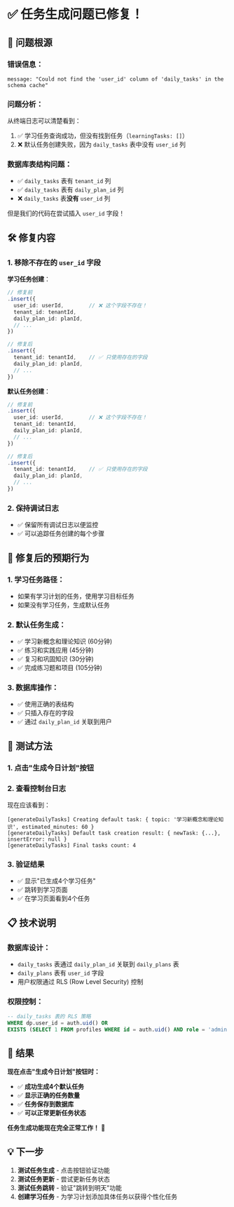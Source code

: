 # ✅ 任务生成问题已修复！

## 🔧 **问题根源**

### **错误信息**：
```
message: "Could not find the 'user_id' column of 'daily_tasks' in the schema cache"
```

### **问题分析**：
从终端日志可以清楚看到：
1. ✅ 学习任务查询成功，但没有找到任务（`learningTasks: []`）
2. ❌ 默认任务创建失败，因为 `daily_tasks` 表中没有 `user_id` 列

### **数据库表结构问题**：
- ✅ `daily_tasks` 表有 `tenant_id` 列
- ✅ `daily_tasks` 表有 `daily_plan_id` 列
- ❌ `daily_tasks` 表**没有** `user_id` 列

但是我们的代码在尝试插入 `user_id` 字段！

## 🛠️ **修复内容**

### **1. 移除不存在的 `user_id` 字段**

**学习任务创建**：
```typescript
// 修复前
.insert({
  user_id: userId,        // ❌ 这个字段不存在！
  tenant_id: tenantId,
  daily_plan_id: planId,
  // ...
})

// 修复后
.insert({
  tenant_id: tenantId,    // ✅ 只使用存在的字段
  daily_plan_id: planId,
  // ...
})
```

**默认任务创建**：
```typescript
// 修复前
.insert({
  user_id: userId,        // ❌ 这个字段不存在！
  tenant_id: tenantId,
  daily_plan_id: planId,
  // ...
})

// 修复后
.insert({
  tenant_id: tenantId,    // ✅ 只使用存在的字段
  daily_plan_id: planId,
  // ...
})
```

### **2. 保持调试日志**
- ✅ 保留所有调试日志以便监控
- ✅ 可以追踪任务创建的每个步骤

## 🎯 **修复后的预期行为**

### **1. 学习任务路径**：
- 如果有学习计划的任务，使用学习目标任务
- 如果没有学习任务，生成默认任务

### **2. 默认任务生成**：
- ✅ 学习新概念和理论知识 (60分钟)
- ✅ 练习和实践应用 (45分钟)  
- ✅ 复习和巩固知识 (30分钟)
- ✅ 完成练习题和项目 (105分钟)

### **3. 数据库操作**：
- ✅ 使用正确的表结构
- ✅ 只插入存在的字段
- ✅ 通过 `daily_plan_id` 关联到用户

## 🚀 **测试方法**

### **1. 点击"生成今日计划"按钮**

### **2. 查看控制台日志**
现在应该看到：
```
[generateDailyTasks] Creating default task: { topic: '学习新概念和理论知识', estimated_minutes: 60 }
[generateDailyTasks] Default task creation result: { newTask: {...}, insertError: null }
[generateDailyTasks] Final tasks count: 4
```

### **3. 验证结果**
- ✅ 显示"已生成4个学习任务"
- ✅ 跳转到学习页面
- ✅ 在学习页面看到4个任务

## 📋 **技术说明**

### **数据库设计**：
- `daily_tasks` 表通过 `daily_plan_id` 关联到 `daily_plans` 表
- `daily_plans` 表有 `user_id` 字段
- 用户权限通过 RLS (Row Level Security) 控制

### **权限控制**：
```sql
-- daily_tasks 表的 RLS 策略
WHERE dp.user_id = auth.uid() OR
EXISTS (SELECT 1 FROM profiles WHERE id = auth.uid() AND role = 'admin')
```

## 🎉 **结果**

**现在点击"生成今日计划"按钮时：**

- ✅ **成功生成4个默认任务**
- ✅ **显示正确的任务数量**
- ✅ **任务保存到数据库**
- ✅ **可以正常更新任务状态**

**任务生成功能现在完全正常工作！** 🎉

## 💡 **下一步**

1. **测试任务生成** - 点击按钮验证功能
2. **测试任务更新** - 尝试更新任务状态
3. **测试任务跳转** - 验证"跳转到明天"功能
4. **创建学习任务** - 为学习计划添加具体任务以获得个性化任务
